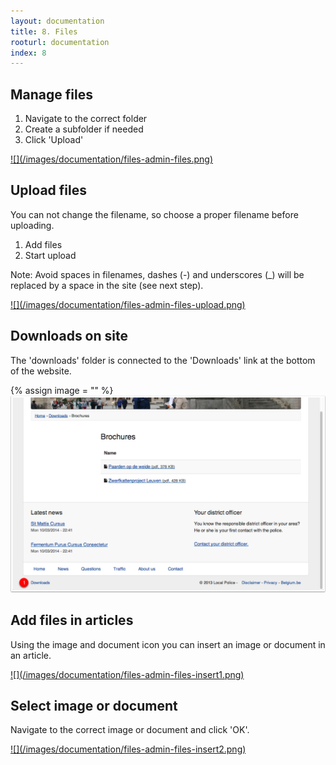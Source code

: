 ```yaml
---
layout: documentation
title: 8. Files
rooturl: documentation
index: 8
---
```


## Manage files

1. Navigate to the correct folder
2. Create a subfolder if needed
3. Click 'Upload'

<a href="/images/documentation/files-admin-files.png" data-gallery="enabled">
![](/images/documentation/files-admin-files.png)
</a>

## Upload files

You can not change the filename, so choose a proper filename before uploading.

1. Add files
2. Start upload

Note: Avoid spaces in filenames, dashes (-) and underscores (_) will be replaced by a space in the site (see next step).

<a href="/images/documentation/files-admin-files-upload.png" data-gallery="enabled">
![](/images/documentation/files-admin-files-upload.png)
</a>

## Downloads on site

The 'downloads' folder is connected to the 'Downloads' link at the bottom of the website.

{% assign image = "" %}
<a href="/images/documentation/files-site-files.png" data-gallery="enabled">
![](/images/documentation/files-site-files.png)
</a>

## Add files in articles

Using the image and document icon you can insert an image or document in an article.

<a href="/images/documentation/files-admin-files-insert1.png" data-gallery="enabled">
![](/images/documentation/files-admin-files-insert1.png)
</a>

## Select image or document

Navigate to the correct image or document and click 'OK'.

<a href="/images/documentation/files-admin-files-insert2.png" data-gallery="enabled">
![](/images/documentation/files-admin-files-insert2.png)
</a>
